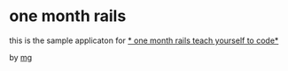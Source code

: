 # one month rails

this is the sample applicaton for 
[* one month rails teach yourself to code*](http://onemonthrails.com)

by [mg](http://mattangriffel.com)